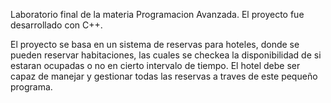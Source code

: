 Laboratorio final de la materia Programacion Avanzada. El proyecto fue desarrollado con C++.

El proyecto se basa en un sistema de reservas para hoteles, donde se pueden reservar habitaciones, las cuales se checkea la disponibilidad de si estaran ocupadas o no en cierto intervalo de tiempo.
El hotel debe ser capaz de manejar y gestionar todas las reservas a traves de este pequeño programa.

